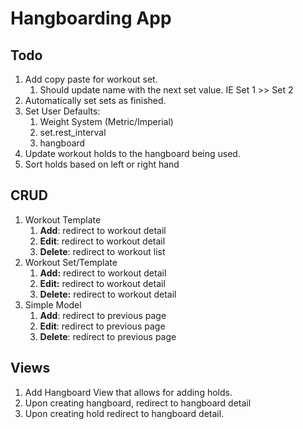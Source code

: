 # Hangboarding App

## Todo

1. Add copy paste for workout set.
    1. Should update name with the next set value. IE Set 1 >> Set 2
2. Automatically set sets as finished.
3. Set User Defaults:
    1. Weight System (Metric/Imperial)
    2. set.rest_interval
    3. hangboard
5. Update workout holds to the hangboard being used.
6. Sort holds based on left or right hand

## CRUD
1. Workout Template
    1. **Add**: redirect to workout detail
    2. **Edit**: redirect to workout detail
    3. **Delete**: redirect to workout list 
2. Workout Set/Template
    1. **Add:** redirect to workout detail
    2. **Edit:** redirect to workout detail
    3. **Delete:** redirect to workout detail
3. Simple Model
    1. **Add**: redirect to previous page
    2. **Edit**: redirect to previous page
    3. **Delete**: redirect to previous page
    
## Views

1. Add Hangboard View that allows for adding holds.
2. Upon creating hangboard, redirect to hangboard detail
3. Upon creating hold redirect to hangboard detail.